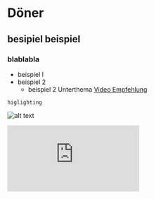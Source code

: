 # Döner
## besipiel beispiel
### blablabla
- beispiel l
- beispiel 2
  - beispiel 2 Unterthema
[Video Empfehlung](https://www.youtube.com/watch?v=eJojC3lSkwg)

`higlighting`

![alt text](http://picsum.photos/400/400)

![meine erset seite](https://yoelzerabruk.github.io/Osmanischer-Kebabeimer/meineersteseite.md)
